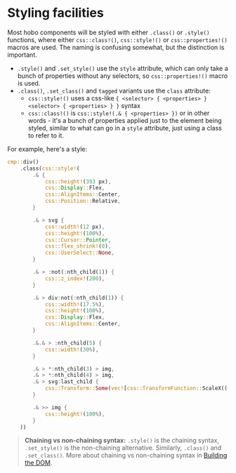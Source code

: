 # Styling facilities

Most hobo components will be styled with either `.class()` or `.style()` functions, where either `css::class!()`, `css::style!()` or `css::properties!()` macros are used. The naming is confusing somewhat, but the distinction is important.

* `.style()` and `.set_style()` use the `style` attribute, which can only take a bunch of properties without any selectors, so `css::properties!()` macro is used.
* `.class()`, `.set_class()` and `tagged` variants use the `class` attribute:
	* `css::style!()` uses a css-like `{ <selector> { <properties> } <selector> { <properties> } }` syntax
	* `css::class!()` is `css::style!(.& { <properties> })` or in other words - it's a bunch of properties applied just to the element being styled, similar to what can go in a `style` attribute, just using a class to refer to it.

For example, here's a style:

```rust
cmp::div()
	.class(css::style!(
		.& {
			css::height!(393 px),
			css::Display::Flex,
			css::AlignItems::Center,
			css::Position::Relative,
		}

		.& > svg {
			css::width!(12 px),
			css::height!(100%),
			css::Cursor::Pointer,
			css::flex_shrink!(0),
			css::UserSelect::None,
		}

		.& > :not(:nth_child(1)) {
			css::z_index!(200),
		}

		.& > div:not(:nth_child(1)) {
			css::width!(17.5%),
			css::height!(100%),
			css::Display::Flex,
			css::AlignItems::Center,
		}

		.&.& > :nth_child(5) {
			css::width!(30%),
		}

		.& > *:nth_child(3) > img,
		.& > *:nth_child(4) > img,
		.& > svg:last_child {
			css::Transform::Some(vec![css::TransformFunction::ScaleX((-1.).into())])
		}

		.& >> img {
			css::height!(100%),
		}
	))
```

> **Chaining vs non-chaining syntax:** `.style()` is the chaining syntax, `.set_style()` is the non-chaining alternative. Similarly, `.class()` and `.set_class()`. More about chaining vs non-chaining syntax in [Building the DOM](../building-the-dom.md#chaining-vs-non-chaining-syntax).
